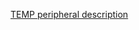 [TEMP peripheral description](http://infocenter.nordicsemi.com/topic/nrf52.v1.7/Chunk1650149414.html)
